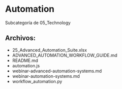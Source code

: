 # Automation

Subcategoría de 05_Technology

## Archivos:

- 25_Advanced_Automation_Suite.xlsx
- ADVANCED_AUTOMATION_WORKFLOW_GUIDE.md
- README.md
- automation.js
- webinar-advanced-automation-systems.md
- webinar-automation-systems.md
- workflow_automation.py
